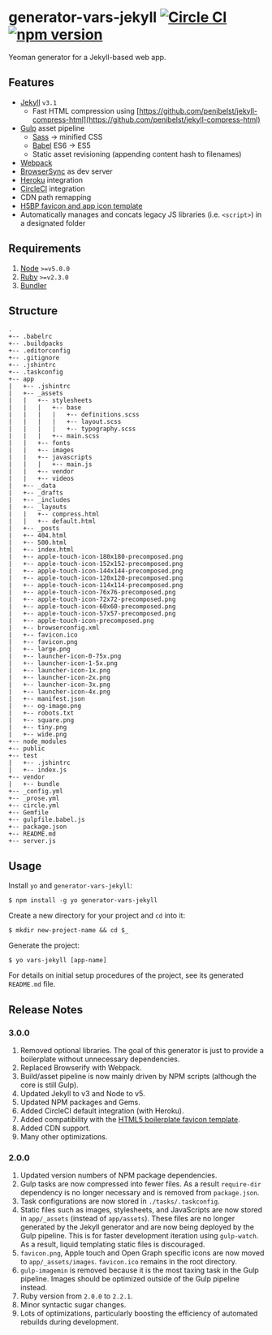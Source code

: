 # generator-vars-jekyll [![Circle CI](https://circleci.com/gh/andrewscwei/generator-vars-jekyll/tree/master.svg?style=svg)](https://circleci.com/gh/andrewscwei/generator-vars-jekyll/tree/master) [![npm version](https://badge.fury.io/js/generator-vars-jekyll.svg)](https://badge.fury.io/js/generator-vars-jekyll)

Yeoman generator for a Jekyll-based web app.

## Features

- [Jekyll](http://jekyllrb.com) `v3.1`
  - Fast HTML compression using [https://github.com/penibelst/jekyll-compress-html](https://github.com/penibelst/jekyll-compress-html)
- [Gulp](http://gulpjs.com) asset pipeline
  - [Sass](http://sass-lang.com) -> minified CSS
  - [Babel](https://babeljs.io) ES6 -> ES5
  - Static asset revisioning (appending content hash to filenames)
- [Webpack](https://webpack.github.io/)
- [BrowserSync](http://www.browsersync.io) as dev server
- [Heroku](http://heroku.com) integration
- [CircleCI](https://circleci.com/) integration
- CDN path remapping
- [H5BP favicon and app icon template](http://littlewebgiants.com/favicon-and-app-icon-template/)
- Automatically manages and concats legacy JS libraries (i.e. `<script>`) in a designated folder

## Requirements

1. [Node](https://nodejs.org) `>=v5.0.0`
2. [Ruby](https://www.ruby-lang.org/en/) `>=v2.3.0`
3. [Bundler](http://bundler.io/)

## Structure

```
.
+-- .babelrc
+-- .buildpacks
+-- .editorconfig
+-- .gitignore
+-- .jshintrc
+-- .taskconfig
+-- app
|   +-- .jshintrc
|   +-- _assets
|   |   +-- stylesheets
|   |   |   +-- base
|   |   |   |   +-- definitions.scss
|   |   |   |   +-- layout.scss
|   |   |   |   +-- typography.scss
|   |   |   +-- main.scss
|   |   +-- fonts
|   |   +-- images
|   |   +-- javascripts
|   |   |   +-- main.js
|   |   +-- vendor
|   |   +-- videos
|   +-- _data
|   +-- _drafts
|   +-- _includes
|   +-- _layouts
|   |   +-- compress.html
|   |   +-- default.html
|   +-- _posts
|   +-- 404.html
|   +-- 500.html
|   +-- index.html
|   +-- apple-touch-icon-180x180-precomposed.png
|   +-- apple-touch-icon-152x152-precomposed.png
|   +-- apple-touch-icon-144x144-precomposed.png
|   +-- apple-touch-icon-120x120-precomposed.png
|   +-- apple-touch-icon-114x114-precomposed.png
|   +-- apple-touch-icon-76x76-precomposed.png
|   +-- apple-touch-icon-72x72-precomposed.png
|   +-- apple-touch-icon-60x60-precomposed.png
|   +-- apple-touch-icon-57x57-precomposed.png
|   +-- apple-touch-icon-precomposed.png
|   +-- browserconfig.xml
|   +-- favicon.ico
|   +-- favicon.png
|   +-- large.png
|   +-- launcher-icon-0-75x.png
|   +-- launcher-icon-1-5x.png
|   +-- launcher-icon-1x.png
|   +-- launcher-icon-2x.png
|   +-- launcher-icon-3x.png
|   +-- launcher-icon-4x.png
|   +-- manifest.json
|   +-- og-image.png
|   +-- robots.txt
|   +-- square.png
|   +-- tiny.png
|   +-- wide.png
+-- node_modules
+-- public
+-- test
|   +-- .jshintrc
|   +-- index.js
+-- vendor
|   +-- bundle
+-- _config.yml
+-- _prose.yml
+-- circle.yml
+-- Gemfile
+-- gulpfile.babel.js
+-- package.json
+-- README.md
+-- server.js
```

## Usage

Install `yo` and `generator-vars-jekyll`:
```
$ npm install -g yo generator-vars-jekyll
```

Create a new directory for your project and `cd` into it:
```
$ mkdir new-project-name && cd $_ 
```

Generate the project:
```
$ yo vars-jekyll [app-name]
```

For details on initial setup procedures of the project, see its generated ```README.md``` file.

## Release Notes

### 3.0.0
1. Removed optional libraries. The goal of this generator is just to provide a boilerplate without unnecessary dependencies.
2. Replaced Browserify with Webpack.
3. Build/asset pipeline is now mainly driven by NPM scripts (although the core is still Gulp).
4. Updated Jekyll to v3 and Node to v5.
5. Updated NPM packages and Gems. 
6. Added CircleCI default integration (with Heroku).
7. Added compatibility with the [HTML5 boilerplate favicon template](https://drublic.de/archive/html5-boilerplate-favicons-psd-template/).
8. Added CDN support.
9. Many other optimizations.

### 2.0.0
1. Updated version numbers of NPM package dependencies.
2. Gulp tasks are now compressed into fewer files. As a result `require-dir` dependency is no longer necessary and is removed from `package.json`.
3. Task configurations are now stored in `./tasks/.taskconfig`.
4. Static files such as images, stylesheets, and JavaScripts are now stored in `app/_assets` (instead of `app/assets`). These files are no longer generated by the Jekyll generator and are now being deployed by the Gulp pipeline. This is for faster development iteration using `gulp-watch`. As a result, liquid templating static files is discouraged.
5. `favicon.png`, Apple touch and Open Graph specific icons are now moved to `app/_assets/images`. `favicon.ico` remains in the root directory.
6. `gulp-imagemin` is removed because it is the most taxing task in the Gulp pipeline. Images should be optimized outside of the Gulp pipeline instead.
6. Ruby version from `2.0.0` to `2.2.1`.
7. Minor syntactic sugar changes.
8. Lots of optimizations, particularly boosting the efficiency of automated rebuilds during development.
